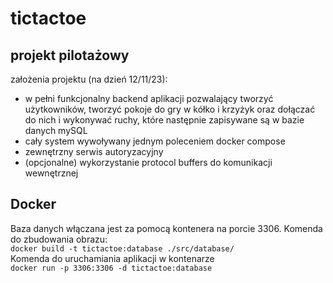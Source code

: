 # tictactoe
## projekt pilotażowy
założenia projektu (na dzień 12/11/23):
- w pełni funkcjonalny backend aplikacji pozwalający tworzyć użytkowników, tworzyć pokoje do gry w kółko i krzyżyk oraz dołączać do nich i wykonywać ruchy, które następnie zapisywane są w bazie danych mySQL
- cały system wywoływany jednym poleceniem docker compose
- zewnętrzny serwis autoryzacyjny
- (opcjonalne) wykorzystanie protocol buffers do komunikacji wewnętrznej
## Docker
Baza danych włączana jest za pomocą kontenera na porcie 3306. Komenda do zbudowania obrazu: \
```docker build -t tictactoe:database ./src/database/``` \
Komenda do uruchamiania aplikacji w kontenarze \
```docker run -p 3306:3306 -d tictactoe:database```